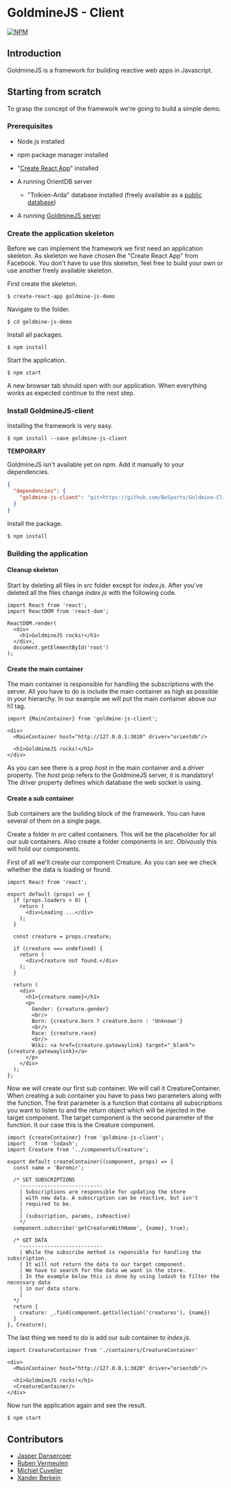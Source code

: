 # GoldmineJS - Client

[![NPM](https://nodei.co/npm/goldmine-client.png)](https://nodei.co/npm/goldmine-client/)

## Introduction

GoldmineJS is a framework for building reactive web apps in Javascript.

## Starting from scratch

To grasp the concept of the framework we're going to build a simple demo. 

### Prerequisites

- Node.js installed
- npm package manager installed

- "[Create React App](https://github.com/facebookincubator/create-react-app)" installed
- A running OrientDB server
  - "Tolkien-Arda" database installed (freely available as a [public database](https://github.com/orientechnologies/public-databases))
- A running [GoldmineJS server](https://github.com/BeSports/Goldmine-Server)

### Create the application skeleton

Before we can implement the framework we first need an application skeleton. As skeleton we have chosen the "Create React App" from Facebook. You don't have to use this skeleton, feel free to build your own or use another freely available skeleton.

First create the skeleton.

    $ create-react-app goldmine-js-demo

Navigate to the folder.

    $ cd goldmine-js-demo

Install all packages.

    $ npm install

Start the application.

    $ npm start

A new browser tab should open with our application. When everything works as expected continue to the next step.

### Install GoldmineJS-client

Installing the framework is very easy.

    $ npm install --save goldmine-js-client

**TEMPORARY**

GoldmineJS isn't available yet on npm. Add it manually to your dependencies.

```json
{
  "dependencies": {
    "goldmine-js-client": "git+https://github.com/BeSports/Goldmine-Client#master"
  }
}
```

Install the package.

    $ npm install
### Building the application

#### Cleanup skeleton

Start by deleting all files in *src* folder except for *index.js*. After you've deleted all the files change *index.js* with the following code.

```react
import React from 'react';
import ReactDOM from 'react-dom';

ReactDOM.render(
  <div>
    <h1>GoldmineJS rocks!</h1>
  </div>,
  document.getElementById('root')
);
```

#### Create the main container

The main container is responsible for handling the subscriptions with the server. All you have to do is include the main container as high as possible in your hierarchy. In our example  we will put the main container above our h1 tag.

```react
import {MainContainer} from 'goldmine-js-client';
```

```react
<div>
  <MainContainer host="http://127.0.0.1:3020" driver="orientdb"/>
  
  <h1>GoldmineJS rocks!</h1>
</div>
```

As you can see there is a prop *host* in the main container and a *driver* property. The *host* prop refers to the GoldmineJS server, it is mandatory! The driver property defines which database the web socket is using.

#### Create a sub container

Sub containers are the building block of the framework. You can have several of them on a single page.

Create a folder in *src* called containers. This will be the placeholder for all our sub containers. Also create a folder components in *src*. Obivously this will hold our components.

First of all we'll create our component Creature. As you can see we check whether the data is loading or found. 

    import React from 'react';

```react
export default (props) => {
  if (props.loaders > 0) {
    return (
      <div>Loading ...</div>
    );
  }

  const creature = props.creature;

  if (creature === undefined) {
    return (
      <div>Creature not found.</div>
    );
  }

  return (
    <div>
      <h1>{creature.name}</h1>
      <p>
        Gender: {creature.gender}
        <br/>
        Born: {creature.born ? creature.born : 'Unknown'}
        <br/>
        Race: {creature.race}
        <br/>
        Wiki: <a href={creature.gatewaylink} target="_blank">{creature.gatewaylink}</a>
      </p>
    </div>
  );
};
```

Now we will create our first sub container. We will call it CreatureContainer. When creating a sub container you have to pass two parameters along with the function. The first parameter is a function that contains all subscriptions you want to listen to and the return object which will be injected in the target component. The target component is the second parameter of the function. It our case this is the Creature component.

```react
import {createContainer} from 'goldmine-js-client';
import _ from 'lodash';
import Creature from '../components/Creature';

export default createContainer((component, props) => {
  const name = 'Boromir';

  /* SET SUBSCRIPTIONS
    ---------------------------
    | Subscriptions are responsible for updating the store
    | with new data. A subscription can be reactive, but isn't
    | required to be.
    |
    | (subscription, params, isReactive)
    */
  component.subscribe('getCreatureWithName', {name}, true);

  /* GET DATA
  	---------------------------
  	| While the subscribe method is reponsible for handling the subscription.
  	| It will not return the data to our target component.
  	| We have to search for the data we want in the store. 
  	| In the example below this is done by using lodash to filter the necessary data
  	| in our data store.
  	|
  */
  return {
    creature: _.find(component.getCollection('creatures'), {name})
  }
}, Creature);
```

The last thing we need to do is add our sub container to *index.js*.

```react
import CreatureContainer from './containers/CreatureContainer'
```

```react
<div>
  <MainContainer host="http://127.0.0.1:3020" driver="orientdb"/>

  <h1>GoldmineJS rocks!</h1>
  <CreatureContainer/>
</div>
```

Now run the application again and see the result.

    $ npm start

## Contributors
- [Jasper Dansercoer](http://www.jdansercoer.be/)
- [Ruben Vermeulen](https://rubenvermeulen.be/)
- [Michiel Cuvelier](https://goo.gl/kU3HYz)
- [Xander Berkein](http://xanderberkein.be/)
